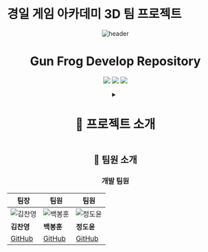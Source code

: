 # 경일 게임 아카데미 3D 팀 프로젝트

<div align="center">

![header](https://capsule-render.vercel.app/api?type=waving&height=300&color=gradient&text=Gun%20Frog)

<h1>Gun Frog Develop Repository</h1>
<p align="center">
  <img src="https://img.shields.io/badge/Unity-000000?style=for-the-badge&logo=unity&logoColor=white"/>
  <img src="https://img.shields.io/badge/Team_Project-FF4154?style=for-the-badge&logo=git&logoColor=white"/>
  <img src="https://img.shields.io/badge/Game_Development-4B32C3?style=for-the-badge&logo=gamemaker&logoColor=white"/>
</p>

<details>
<summary><h1>📖 프로젝트 소개</h1></summary>
<div align="center">
  
### 🕹️ 프로젝트 소개

&nbsp;&nbsp;&nbsp;• Gun Frog 게임 모작 팀 프로젝트입니다.<br>
&nbsp;&nbsp;&nbsp;프로젝트 참여 인원은 개발자 3인으로 이루어졌습니다.<br>
&nbsp;&nbsp;&nbsp;개발 기간은 약 2주 소요되었습니다.<br>
&nbsp;&nbsp;&nbsp;3D 액션 슈팅 게임으로 다양한 몬스터와 보스 몬스터가 존재합니다.<br>

</div>
</details>

## 👥 팀원 소개

### 개발 팀원
| 팀장 | 팀원 | 팀원 |
|-----------|-----------|-----------|
| ![김찬영](https://avatars.githubusercontent.com/u/180273758?v=4) | ![백봉훈](https://avatars.githubusercontent.com/u/180765013?v=4) | ![정도윤](https://avatars.githubusercontent.com/u/182587175?v=4) |
| **김찬영** | **백봉훈** | **정도윤** |
| [GitHub](https://github.com/Victor20000130) | [GitHub](https://github.com/HundredBong) | [GitHub](https://github.com/7220RR)
